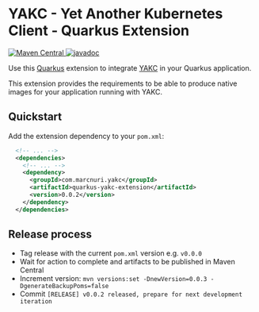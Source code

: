 # YAKC - Yet Another Kubernetes Client - Quarkus Extension
[![Maven Central](https://img.shields.io/maven-central/v/com.marcnuri.yakc/quarkus-yakc-extension)
](https://search.maven.org/search?q=g:com.marcnuri.yakc%20a:quarkus-yakc-extension)
[![javadoc](https://javadoc.io/badge2/com.marcnuri.yakc/quarkus-yakc-extension/javadoc.svg)
](https://javadoc.io/doc/com.marcnuri.yakc/quarkus-yakc-extension)

Use this [Quarkus](https://www.quarkus.io) extension to integrate
[YAKC](https://github.com/manusa/yakc) in your Quarkus application.

This extension provides the requirements to be able to produce native images for your
application running with YAKC.

## Quickstart

Add the extension dependency to your `pom.xml`:
```xml
  <!-- ... -->
  <dependencies>
    <!-- ... -->
    <dependency>
      <groupId>com.marcnuri.yakc</groupId>
      <artifactId>quarkus-yakc-extension</artifactId>
      <version>0.0.2</version>
    </dependency>
  </dependencies>
```

## Release process
- Tag release with the current `pom.xml` version e.g. `v0.0.0`
- Wait for action to complete and artifacts to be published in Maven Central
- Increment version:
  `mvn versions:set -DnewVersion=0.0.3 -DgenerateBackupPoms=false`
- Commit `[RELEASE] v0.0.2 released, prepare for next development iteration`
